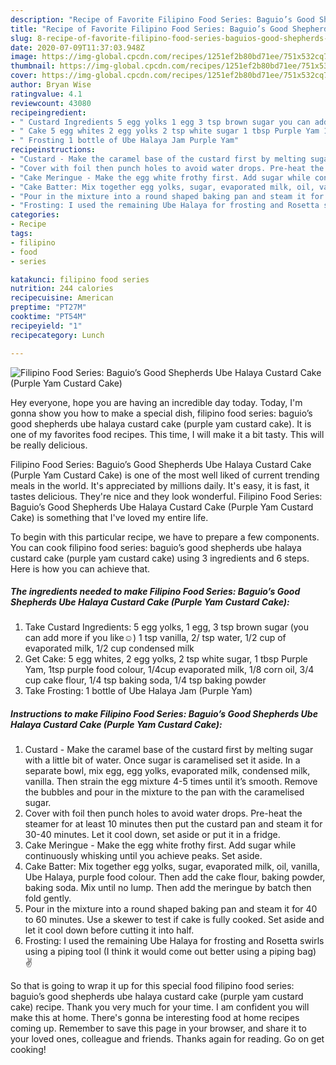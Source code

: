```yaml
---
description: "Recipe of Favorite Filipino Food Series: Baguio’s Good Shepherds Ube Halaya Custard Cake (Purple Yam Custard Cake)"
title: "Recipe of Favorite Filipino Food Series: Baguio’s Good Shepherds Ube Halaya Custard Cake (Purple Yam Custard Cake)"
slug: 8-recipe-of-favorite-filipino-food-series-baguios-good-shepherds-ube-halaya-custard-cake-purple-yam-custard-cake
date: 2020-07-09T11:37:03.948Z
image: https://img-global.cpcdn.com/recipes/1251ef2b80bd71ee/751x532cq70/filipino-food-series-baguios-good-shepherds-ube-halaya-custard-cake-purple-yam-custard-cake-recipe-main-photo.jpg
thumbnail: https://img-global.cpcdn.com/recipes/1251ef2b80bd71ee/751x532cq70/filipino-food-series-baguios-good-shepherds-ube-halaya-custard-cake-purple-yam-custard-cake-recipe-main-photo.jpg
cover: https://img-global.cpcdn.com/recipes/1251ef2b80bd71ee/751x532cq70/filipino-food-series-baguios-good-shepherds-ube-halaya-custard-cake-purple-yam-custard-cake-recipe-main-photo.jpg
author: Bryan Wise
ratingvalue: 4.1
reviewcount: 43080
recipeingredient:
- " Custard Ingredients 5 egg yolks 1 egg 3 tsp brown sugar you can add more if you like 1 tsp vanilla 2 tsp water 12 cup of evaporated milk 12 cup condensed milk"
- " Cake 5 egg whites 2 egg yolks 2 tsp white sugar 1 tbsp Purple Yam 1tsp purple food colour 14cup evaporated milk 18 corn oil 34 cup cake flour 14 tsp baking soda 14 tsp baking powder"
- " Frosting 1 bottle of Ube Halaya Jam Purple Yam"
recipeinstructions:
- "Custard - Make the caramel base of the custard first by melting sugar with a little bit of water. Once sugar is caramelised set it aside. In a separate bowl, mix egg, egg yolks, evaporated milk, condensed milk, vanilla. Then strain the egg mixture 4-5 times until it’s smooth. Remove the bubbles and pour in the mixture to the pan with the caramelised sugar."
- "Cover with foil then punch holes to avoid water drops. Pre-heat the steamer for at least 10 minutes then put the custard pan and steam it for 30-40 minutes. Let it cool down, set aside or put it in a fridge."
- "Cake Meringue - Make the egg white frothy first. Add sugar while continuously whisking until you achieve peaks. Set aside."
- "Cake Batter: Mix together egg yolks, sugar, evaporated milk, oil, vanilla, Ube Halaya, purple food colour. Then add the cake flour, baking powder, baking soda. Mix until no lump. Then add the meringue by batch then fold gently."
- "Pour in the mixture into a round shaped baking pan and steam it for 40 to 60 minutes. Use a skewer to test if cake is fully cooked. Set aside and let it cool down before cutting it into half."
- "Frosting: I used the remaining Ube Halaya for frosting and Rosetta swirls using a piping tool (I think it would come out better using a piping bag) ✌️"
categories:
- Recipe
tags:
- filipino
- food
- series

katakunci: filipino food series 
nutrition: 244 calories
recipecuisine: American
preptime: "PT27M"
cooktime: "PT54M"
recipeyield: "1"
recipecategory: Lunch

---
```



![Filipino Food Series: Baguio’s Good Shepherds Ube Halaya Custard Cake (Purple Yam Custard Cake)](https://img-global.cpcdn.com/recipes/1251ef2b80bd71ee/751x532cq70/filipino-food-series-baguios-good-shepherds-ube-halaya-custard-cake-purple-yam-custard-cake-recipe-main-photo.jpg)

Hey everyone, hope you are having an incredible day today. Today, I'm gonna show you how to make a special dish, filipino food series: baguio’s good shepherds ube halaya custard cake (purple yam custard cake). It is one of my favorites food recipes. This time, I will make it a bit tasty. This will be really delicious.



Filipino Food Series: Baguio’s Good Shepherds Ube Halaya Custard Cake (Purple Yam Custard Cake) is one of the most well liked of current trending meals in the world. It's appreciated by millions daily. It's easy, it is fast, it tastes delicious. They're nice and they look wonderful. Filipino Food Series: Baguio’s Good Shepherds Ube Halaya Custard Cake (Purple Yam Custard Cake) is something that I've loved my entire life.


To begin with this particular recipe, we have to prepare a few components. You can cook filipino food series: baguio’s good shepherds ube halaya custard cake (purple yam custard cake) using 3 ingredients and 6 steps. Here is how you can achieve that.

<!--inarticleads1-->

##### The ingredients needed to make Filipino Food Series: Baguio’s Good Shepherds Ube Halaya Custard Cake (Purple Yam Custard Cake):

1. Take  Custard Ingredients: 5 egg yolks, 1 egg, 3 tsp brown sugar (you can add more if you like☺️) 1 tsp vanilla, 2/ tsp water, 1/2 cup of evaporated milk, 1/2 cup condensed milk
1. Get  Cake: 5 egg whites, 2 egg yolks, 2 tsp white sugar, 1 tbsp Purple Yam, 1tsp purple food colour, 1/4cup evaporated milk, 1/8 corn oil, 3/4 cup cake flour, 1/4 tsp baking soda, 1/4 tsp baking powder
1. Take  Frosting: 1 bottle of Ube Halaya Jam (Purple Yam)




<!--inarticleads2-->

##### Instructions to make Filipino Food Series: Baguio’s Good Shepherds Ube Halaya Custard Cake (Purple Yam Custard Cake):

1. Custard - Make the caramel base of the custard first by melting sugar with a little bit of water. Once sugar is caramelised set it aside. In a separate bowl, mix egg, egg yolks, evaporated milk, condensed milk, vanilla. Then strain the egg mixture 4-5 times until it’s smooth. Remove the bubbles and pour in the mixture to the pan with the caramelised sugar.
1. Cover with foil then punch holes to avoid water drops. Pre-heat the steamer for at least 10 minutes then put the custard pan and steam it for 30-40 minutes. Let it cool down, set aside or put it in a fridge.
1. Cake Meringue - Make the egg white frothy first. Add sugar while continuously whisking until you achieve peaks. Set aside.
1. Cake Batter: Mix together egg yolks, sugar, evaporated milk, oil, vanilla, Ube Halaya, purple food colour. Then add the cake flour, baking powder, baking soda. Mix until no lump. Then add the meringue by batch then fold gently.
1. Pour in the mixture into a round shaped baking pan and steam it for 40 to 60 minutes. Use a skewer to test if cake is fully cooked. Set aside and let it cool down before cutting it into half.
1. Frosting: I used the remaining Ube Halaya for frosting and Rosetta swirls using a piping tool (I think it would come out better using a piping bag) ✌️




So that is going to wrap it up for this special food filipino food series: baguio’s good shepherds ube halaya custard cake (purple yam custard cake) recipe. Thank you very much for your time. I am confident you will make this at home. There's gonna be interesting food at home recipes coming up. Remember to save this page in your browser, and share it to your loved ones, colleague and friends. Thanks again for reading. Go on get cooking!
